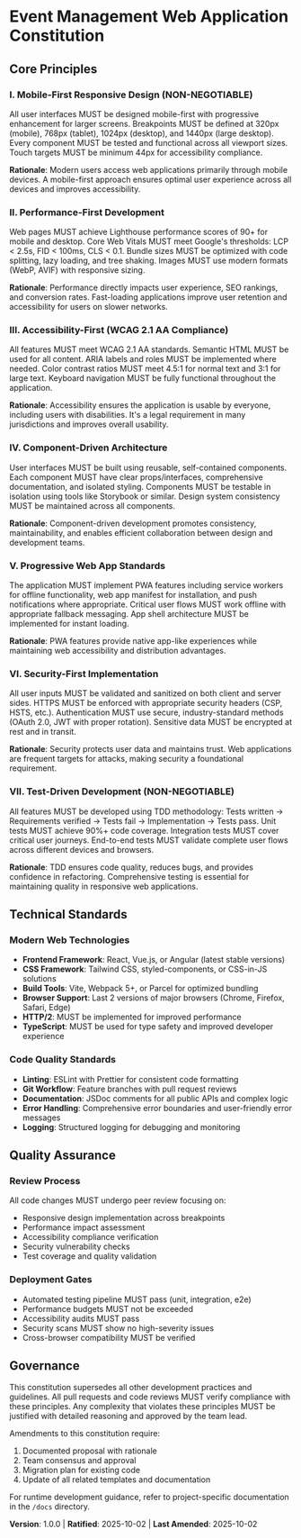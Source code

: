 <!--
Sync Impact Report:
Version change: [Initial] → 1.0.0
Modified principles: All new principles for responsive web application
Added sections: Core Principles, Technical Standards, Quality Assurance
Removed sections: None
Templates requiring updates: 
✅ Constitution created for responsive web application
✅ Plan template - Constitution Check section updated with web app requirements  
✅ Spec template - Added web application specific clarification areas
✅ Tasks template - Updated with responsive design, PWA, and accessibility tasks
✅ Agent file template - No changes needed (auto-generated from plans)
Follow-up TODOs: 
- Create README.md with project overview and constitution reference
- Set up docs/ directory structure for runtime guidance
- Consider creating quickstart guide for developers
-->

# Event Management Web Application Constitution

## Core Principles

### I. Mobile-First Responsive Design (NON-NEGOTIABLE)
All user interfaces MUST be designed mobile-first with progressive enhancement for larger screens. Breakpoints MUST be defined at 320px (mobile), 768px (tablet), 1024px (desktop), and 1440px (large desktop). Every component MUST be tested and functional across all viewport sizes. Touch targets MUST be minimum 44px for accessibility compliance.

**Rationale**: Modern users access web applications primarily through mobile devices. A mobile-first approach ensures optimal user experience across all devices and improves accessibility.

### II. Performance-First Development
Web pages MUST achieve Lighthouse performance scores of 90+ for mobile and desktop. Core Web Vitals MUST meet Google's thresholds: LCP < 2.5s, FID < 100ms, CLS < 0.1. Bundle sizes MUST be optimized with code splitting, lazy loading, and tree shaking. Images MUST use modern formats (WebP, AVIF) with responsive sizing.

**Rationale**: Performance directly impacts user experience, SEO rankings, and conversion rates. Fast-loading applications improve user retention and accessibility for users on slower networks.

### III. Accessibility-First (WCAG 2.1 AA Compliance)
All features MUST meet WCAG 2.1 AA standards. Semantic HTML MUST be used for all content. ARIA labels and roles MUST be implemented where needed. Color contrast ratios MUST meet 4.5:1 for normal text and 3:1 for large text. Keyboard navigation MUST be fully functional throughout the application.

**Rationale**: Accessibility ensures the application is usable by everyone, including users with disabilities. It's a legal requirement in many jurisdictions and improves overall usability.

### IV. Component-Driven Architecture
User interfaces MUST be built using reusable, self-contained components. Each component MUST have clear props/interfaces, comprehensive documentation, and isolated styling. Components MUST be testable in isolation using tools like Storybook or similar. Design system consistency MUST be maintained across all components.

**Rationale**: Component-driven development promotes consistency, maintainability, and enables efficient collaboration between design and development teams.

### V. Progressive Web App Standards
The application MUST implement PWA features including service workers for offline functionality, web app manifest for installation, and push notifications where appropriate. Critical user flows MUST work offline with appropriate fallback messaging. App shell architecture MUST be implemented for instant loading.

**Rationale**: PWA features provide native app-like experiences while maintaining web accessibility and distribution advantages.

### VI. Security-First Implementation
All user inputs MUST be validated and sanitized on both client and server sides. HTTPS MUST be enforced with appropriate security headers (CSP, HSTS, etc.). Authentication MUST use secure, industry-standard methods (OAuth 2.0, JWT with proper rotation). Sensitive data MUST be encrypted at rest and in transit.

**Rationale**: Security protects user data and maintains trust. Web applications are frequent targets for attacks, making security a foundational requirement.

### VII. Test-Driven Development (NON-NEGOTIABLE)
All features MUST be developed using TDD methodology: Tests written → Requirements verified → Tests fail → Implementation → Tests pass. Unit tests MUST achieve 90%+ code coverage. Integration tests MUST cover critical user journeys. End-to-end tests MUST validate complete user flows across different devices and browsers.

**Rationale**: TDD ensures code quality, reduces bugs, and provides confidence in refactoring. Comprehensive testing is essential for maintaining quality in responsive web applications.

## Technical Standards

### Modern Web Technologies
- **Frontend Framework**: React, Vue.js, or Angular (latest stable versions)
- **CSS Framework**: Tailwind CSS, styled-components, or CSS-in-JS solutions
- **Build Tools**: Vite, Webpack 5+, or Parcel for optimized bundling
- **Browser Support**: Last 2 versions of major browsers (Chrome, Firefox, Safari, Edge)
- **HTTP/2**: MUST be implemented for improved performance
- **TypeScript**: MUST be used for type safety and improved developer experience

### Code Quality Standards
- **Linting**: ESLint with Prettier for consistent code formatting
- **Git Workflow**: Feature branches with pull request reviews
- **Documentation**: JSDoc comments for all public APIs and complex logic
- **Error Handling**: Comprehensive error boundaries and user-friendly error messages
- **Logging**: Structured logging for debugging and monitoring

## Quality Assurance

### Review Process
All code changes MUST undergo peer review focusing on:
- Responsive design implementation across breakpoints
- Performance impact assessment
- Accessibility compliance verification
- Security vulnerability checks
- Test coverage and quality validation

### Deployment Gates
- Automated testing pipeline MUST pass (unit, integration, e2e)
- Performance budgets MUST not be exceeded
- Accessibility audits MUST pass
- Security scans MUST show no high-severity issues
- Cross-browser compatibility MUST be verified

## Governance

This constitution supersedes all other development practices and guidelines. All pull requests and code reviews MUST verify compliance with these principles. Any complexity that violates these principles MUST be justified with detailed reasoning and approved by the team lead.

Amendments to this constitution require:
1. Documented proposal with rationale
2. Team consensus and approval
3. Migration plan for existing code
4. Update of all related templates and documentation

For runtime development guidance, refer to project-specific documentation in the `/docs` directory.

**Version**: 1.0.0 | **Ratified**: 2025-10-02 | **Last Amended**: 2025-10-02